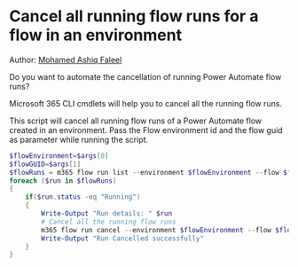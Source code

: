 # Cancel all running flow runs for a flow in an environment

Author: [Mohamed Ashiq Faleel](https://ashiqf.com/2021/05/16/cancel-all-your-running-power-automate-flow-runs-using-m365-cli-and-rest-api/)

Do you want to automate the cancellation of running Power Automate flow runs?

Microsoft 365 CLI cmdlets will help you to cancel all the running flow runs.

This script will cancel all running flow runs of a Power Automate flow created in an environment. Pass the Flow environment id and the flow guid as parameter while running the script.

```powershell tab="PowerShell Core"
$flowEnvironment=$args[0]
$flowGUID=$args[1]
$flowRuns = m365 flow run list --environment $flowEnvironment --flow $flowGUID --output json | ConvertFrom-Json
foreach ($run in $flowRuns) 
{
    if($run.status -eq "Running")
	{
		Write-Output "Run details: " $run
		# Cancel all the running flow runs
		m365 flow run cancel --environment $flowEnvironment --flow $flowGUID --name $run.name --confirm
		Write-Output "Run Cancelled successfully"			
	}
}
```
